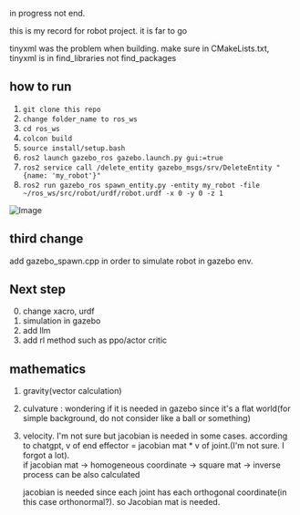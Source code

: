 in progress not end.

this is my record for robot project. it is far to go

tinyxml was the problem when building. make sure in CMakeLists.txt, tinyxml is in find_libraries not find_packages

## how to run ##
1) `git clone this repo`<br>
2) `change folder_name to ros_ws`<br>
3) `cd ros_ws`<br>
4) `colcon build`<br>
5) `source install/setup.bash`<br>
6) `ros2 launch gazebo_ros gazebo.launch.py gui:=true`<br>
7) `ros2 service call /delete_entity gazebo_msgs/srv/DeleteEntity "{name: 'my_robot'}"`<br>
8) `ros2 run gazebo_ros spawn_entity.py -entity my_robot -file ~/ros_ws/src/robot/urdf/robot.urdf -x 0 -y 0 -z 1`<br>

![Image](https://github.com/user-attachments/assets/aa27fb4a-956a-4b94-bc0b-00610b9fb5fa)

## third change
add gazebo_spawn.cpp in order to simulate robot in gazebo env. 

## Next step
0) change xacro, urdf
1) simulation in gazebo
2) add llm
3) add rl method such as ppo/actor critic

## mathematics
1) gravity(vector calculation)

2) culvature : wondering if it is needed in gazebo since it's a flat world(for simple background, do not consider like a ball or something)

3) velocity. I'm not sure but jacobian is needed in some cases.
   according to chatgpt, v of end effector = jacobian mat * v of joint.(I'm not sure. I forgot a lot).<br> if jacobian mat -> homogeneous coordinate -> square mat -> inverse process can be also calculated

   jacobian is needed since each joint has each orthogonal coordinate(in this case orthonormal?). so Jacobian mat is needed.
